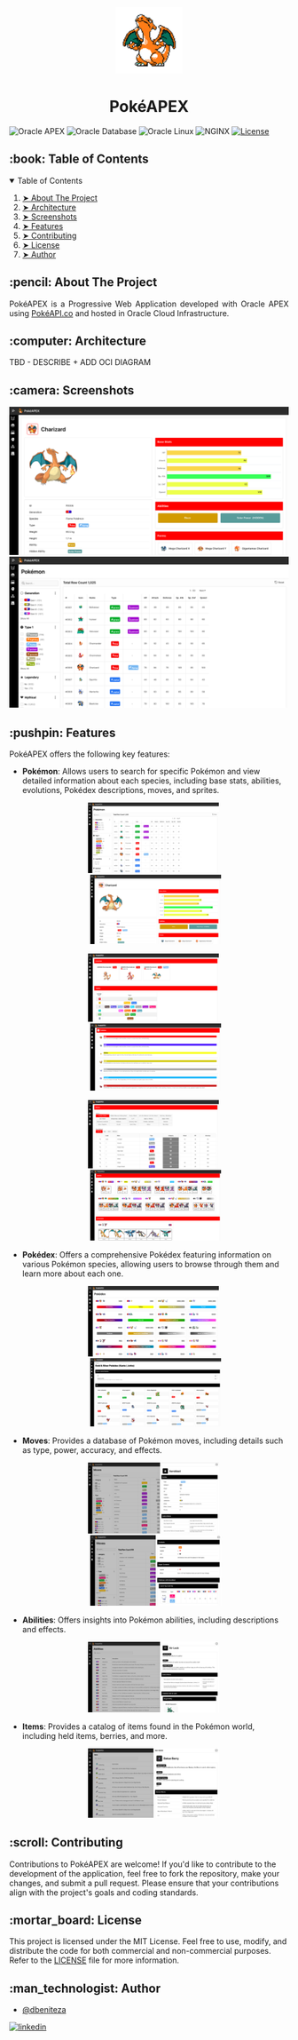 <p align="center"> 
  <a href="https://pokeapex.com" target="_blank">
    <img src="https://github.com/dbeniteza/PokeAPEX/blob/main/docs/imgs/app-icon.png" alt="PokéAPEX Icon" width="120px" height="120px">
    </a>
</p>

<h1 align="center"> PokéAPEX </h1>


![Oracle APEX](https://img.shields.io/badge/apex-23.2.3-red?logo=oracle&link=apex.oracle.com)
![Oracle Database](https://img.shields.io/badge/database-19c-red?logo=oracle&link=oracle.com%2Fdatabase)
![Oracle Linux](https://img.shields.io/badge/linux-9.3-red?logo=linux&link=oracle.com%2Flinux%2F)
![NGINX](https://img.shields.io/badge/nginx-1.20.1-green?logo=nginx&link=nginx.com)
[![License](https://img.shields.io/badge/license-MIT-blue.svg)](https://opensource.org/licenses/MIT)



<!-- TABLE OF CONTENTS -->
<h2 id="table-of-contents"> :book: Table of Contents</h2>
<details open="open">
  <summary>Table of Contents</summary>
  <ol>
    <li><a href="#about-the-project"> ➤ About The Project</a></li>
    <li><a href="#architecture"> ➤ Architecture</a></li>
    <li><a href="#screenshots"> ➤ Screenshots</a></li>
    <li><a href="#features"> ➤ Features</a></li>
    <li><a href="#contributing"> ➤ Contributing </a></li>
    <li><a href="#license"> ➤ License </a></li>
    <li><a href="#author"> ➤ Author </a></li>
  </ol>
</details>

<!-- ABOUT THE PROJECT -->
<h2 id="about-the-project"> :pencil: About The Project</h2>

<p align="justify"> 
  PokéAPEX is a Progressive Web Application developed with Oracle APEX using <a href="https://pokeapi.co" target="_blank">PokéAPI.co</a> and hosted in Oracle Cloud Infrastructure.
</p>


<!-- ARCHITECTURE -->
<h2 id="architecture"> :computer: Architecture</h2>

<p align="justify"> 
  TBD - DESCRIBE + ADD OCI DIAGRAM
</p>

<!-- SCREENSHOTS -->
<h2 id="screenshots"> :camera: Screenshots</h2>
<p align="center"> 
<img src="https://github.com/dbeniteza/PokeAPEX/blob/main/docs/imgs/pkmn-details/01.png" alt="Pokémon details">
<img src="https://github.com/dbeniteza/PokeAPEX/blob/main/docs/imgs/pokemon/01.png" alt="Pokémon">
</p>

<!-- FEATURES -->
<h2 id="features"> :pushpin: Features</h2>

<p align="justify"> 
PokéAPEX offers the following key features:
<ul>
<li><b>Pokémon</b>: Allows users to search for specific Pokémon and view detailed information about each species, including base stats, abilities, evolutions, Pokédex descriptions, moves, and sprites.</li>
<p align="center">
    <img width="49%" src="https://github.com/dbeniteza/PokeAPEX/blob/main/docs/imgs/pokemon/01.png" alt="pokemon"/>
&nbsp;
    <img width="49%" src="https://github.com/dbeniteza/PokeAPEX/blob/main/docs/imgs/pkmn-details/01.png" alt="pkmn-details"/>
</p>
<p align="center">
    <img width="49%" src="https://github.com/dbeniteza/PokeAPEX/blob/main/docs/imgs/pkmn-details/02.png" alt="pkmn-details-2"/>
&nbsp;
    <img width="49%" src="https://github.com/dbeniteza/PokeAPEX/blob/main/docs/imgs/pkmn-details/03.png" alt="pkmn-details-3"/>
</p>
<p align="center">
    <img width="49%" src="https://github.com/dbeniteza/PokeAPEX/blob/main/docs/imgs/pkmn-details/04.png" alt="pkmn-details-4"/>
&nbsp;
    <img width="49%" src="https://github.com/dbeniteza/PokeAPEX/blob/main/docs/imgs/pkmn-details/05.png" alt="pkmn-details-5"/>
</p>

<li><b>Pokédex</b>: Offers a comprehensive Pokédex featuring information on various Pokémon species, allowing users to browse through them and learn more about each one.</li>
<p align="center">
    <img width="49%" src="https://github.com/dbeniteza/PokeAPEX/blob/main/docs/imgs/pokedex/01.png" alt="pokedex"/>
&nbsp;
    <img width="49%" src="https://github.com/dbeniteza/PokeAPEX/blob/main/docs/imgs/pokedex/02.png" alt="pokedex-2"/>
</p>
<li><b>Moves</b>: Provides a database of Pokémon moves, including details such as type, power, accuracy, and effects.</li>
<p align="center">
    <img width="49%" src="https://github.com/dbeniteza/PokeAPEX/blob/main/docs/imgs/moves/01.png" alt="moves"/>
&nbsp;
    <img width="49%" src="https://github.com/dbeniteza/PokeAPEX/blob/main/docs/imgs/moves/02.png" alt="moves-2"/>
</p>
<li><b>Abilities</b>: Offers insights into Pokémon abilities, including descriptions and effects.</li>
<p align="center">
    <img width="49%" src="https://github.com/dbeniteza/PokeAPEX/blob/main/docs/imgs/abilities/01.png" alt="abilities"/>
&nbsp;
</p>
<li><b>Items</b>: Provides a catalog of items found in the Pokémon world, including held items, berries, and more.</li>
<p align="center">
    <img width="49%" src="https://github.com/dbeniteza/PokeAPEX/blob/main/docs/imgs/items/01.png" alt="items"/>
&nbsp;
</p>
</ul>
</p>

<!-- CONTRIBUTING -->
<h2 id="contributing"> :scroll: Contributing</h2>
Contributions to PokéAPEX are welcome! If you'd like to contribute to the development of the application, feel free to fork the repository, make your changes, and submit a pull request. Please ensure that your contributions align with the project's goals and coding standards.

<!-- LICENSE -->
<h2 id="license"> :mortar_board: License</h2>
This project is licensed under the MIT License. Feel free to use, modify, and distribute the code for both commercial and non-commercial purposes. Refer to the <a href="https://github.com/dbeniteza/PokeAPEX/blob/main/LICENSE">LICENSE</a> file for more information.


<!-- AUTHOR -->
<h2 id="author"> :man_technologist: Author</h2>

- [@dbeniteza](https://www.github.com/dbeniteza)

[![linkedin](https://img.shields.io/badge/linkedin-0A66C2?style=for-the-badge&logo=linkedin&logoColor=white)](https://www.linkedin.com/in/danielbenitezaguila/)